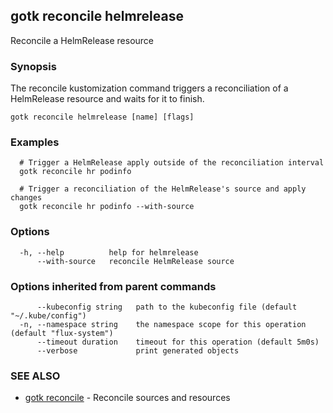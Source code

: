 ## gotk reconcile helmrelease

Reconcile a HelmRelease resource

### Synopsis


The reconcile kustomization command triggers a reconciliation of a HelmRelease resource and waits for it to finish.

```
gotk reconcile helmrelease [name] [flags]
```

### Examples

```
  # Trigger a HelmRelease apply outside of the reconciliation interval
  gotk reconcile hr podinfo

  # Trigger a reconciliation of the HelmRelease's source and apply changes
  gotk reconcile hr podinfo --with-source

```

### Options

```
  -h, --help          help for helmrelease
      --with-source   reconcile HelmRelease source
```

### Options inherited from parent commands

```
      --kubeconfig string   path to the kubeconfig file (default "~/.kube/config")
  -n, --namespace string    the namespace scope for this operation (default "flux-system")
      --timeout duration    timeout for this operation (default 5m0s)
      --verbose             print generated objects
```

### SEE ALSO

* [gotk reconcile](gotk_reconcile.md)	 - Reconcile sources and resources

